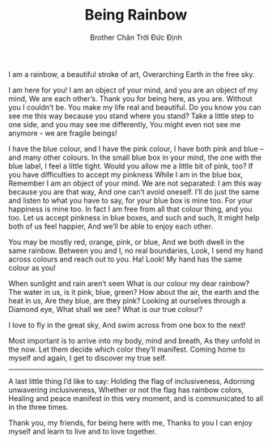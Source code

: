 ﻿---
title: Being Rainbow
author: Brother Chân Trời Đức Định 
---

I am a rainbow, a beautiful stroke of art,
Overarching Earth in the free sky.

I am here for you!
I am an object of your mind, and you are an object of my mind,
We are each other’s.
Thank you for being here, as you are.
Without you I couldn’t be.
You make my life real and beautiful.
Do you know you can see me this way because you stand where you stand?
Take a little step to one side, and you may see me differently,
You might even not see me anymore - we are fragile beings!

I have the blue colour, and I have the pink colour,
I have both pink and blue – and many other colours.
In the small blue box in your mind, the one with the blue label,
I feel a little tight.
Would you allow me a little bit of pink, too?
If you have difficulties to accept my pinkness
While I am in the blue box,
Remember I am an object of your mind.
We are not separated: I am this way because you are that way,
And one can’t avoid oneself.
I’ll do just the same and listen to what you have to say,
for your blue box is mine too.
For your happiness is mine too.
In fact I am free from all that colour thing, and you too.
Let us accept pinkness in blue boxes, and such and such,
It might help both of us feel happier,
And we’ll be able to enjoy each other.

You may be mostly red, orange, pink, or blue,
And we both dwell in the same rainbow.
Between you and I, no real boundaries,
Look, I send my hand across colours and reach out to you.
Ha! Look! My hand has the same colour as you!

When sunlight and rain aren’t seen
What is our colour my dear rainbow?
The water in us, is it pink, blue, green?
How about the air, the earth and the heat in us,
Are they blue, are they pink?
Looking at ourselves through a Diamond eye,
What shall we see?
What is our true colour?

I love to fly in the great sky,
And swim across from one box to the next!

Most important is to arrive into my body, mind and breath,
As they unfold in the now.
Let them decide which color they’ll manifest.
Coming home to myself and again,
I get to discover my true self.

----------

A last little thing I’d like to say:
Holding the flag of inclusiveness,
Adorning unwavering inclusiveness,
Whether or not the flag has rainbow colors,
Healing and peace manifest in this very moment,
and is communicated to all in the three times.

Thank you, my friends, for being here with me,
Thanks to you I can enjoy myself and learn to live and to love together.
